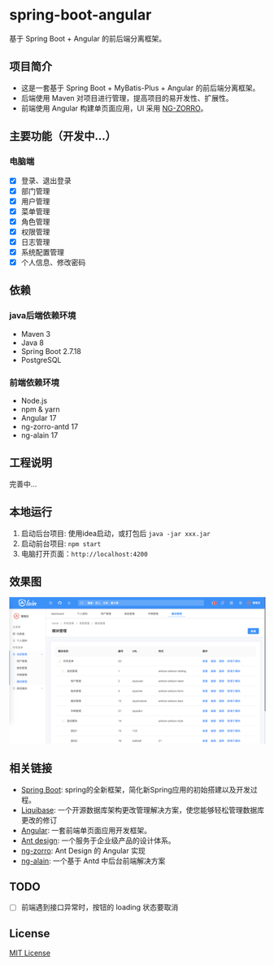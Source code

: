 # spring-boot-angular

基于 Spring Boot + Angular 的前后端分离框架。

## 项目简介

* 这是一套基于 Spring Boot + MyBatis-Plus + Angular 的前后端分离框架。
* 后端使用 Maven 对项目进行管理，提高项目的易开发性、扩展性。
* 前端使用 Angular 构建单页面应用，UI 采用 [NG-ZORRO](https://ng.ant.design/)。

## 主要功能（开发中...）

### 电脑端

- [x] 登录、退出登录
- [x] 部门管理
- [x] 用户管理
- [x] 菜单管理
- [x] 角色管理
- [x] 权限管理
- [x] 日志管理
- [x] 系统配置管理
- [x] 个人信息、修改密码

## 依赖

### java后端依赖环境

* Maven 3
* Java 8
* Spring Boot 2.7.18
* PostgreSQL

### 前端依赖环境

* Node.js
* npm & yarn
* Angular 17
* ng-zorro-antd 17
* ng-alain 17

## 工程说明

完善中...

## 本地运行

1. 启动后台项目: 使用idea启动，或打包后 `java -jar xxx.jar`
2. 启动前台项目: `npm start`
3. 电脑打开页面：`http://localhost:4200`

## 效果图

![](document/img/1543051392883.jpg)

## 相关链接

* [Spring Boot](https://spring.io/projects/spring-boot):   spring的全新框架，简化新Spring应用的初始搭建以及开发过程。
* [Liquibase](https://liquibase.org/):   一个开源数据库架构更改管理解决方案，使您能够轻松管理数据库更改的修订
* [Angular](https://angular.cn/):           一套前端单页面应用开发框架。
* [Ant design](https://ant.design/):      一个服务于企业级产品的设计体系。
* [ng-zorro](https://ng.ant.design/):      Ant Design 的 Angular 实现
* [ng-alain](https://ng-alain.com/):     一个基于 Antd 中后台前端解决方案

## TODO

- [ ] 前端遇到接口异常时，按钮的 loading 状态要取消

## License

[MIT License](./LICENSE)

